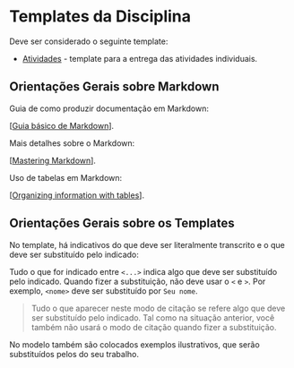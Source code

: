 # Templates da Disciplina

Deve ser considerado o seguinte template:

* [Atividades](atv/) - template para a entrega das atividades individuais.


## Orientações Gerais sobre Markdown

Guia de como produzir documentação em Markdown:

[[Guia básico de Markdown](https://docs.pipz.com/central-de-ajuda/learning-center/guia-basico-de-markdown#open)].


Mais detalhes sobre o Markdown: 

[[Mastering Markdown](https://guides.github.com/features/mastering-markdown/)].

Uso de tabelas em Markdown: 

[[Organizing information with tables](https://help.github.com/en/articles/organizing-information-with-tables)].

## Orientações Gerais sobre os Templates

No template, há indicativos do que deve ser literalmente transcrito e o que deve ser substituído pelo indicado:

Tudo o que for indicado entre `<...>` indica algo que deve ser substituído pelo indicado. Quando fizer a substituição, não deve usar o `<` e `>`. Por exemplo, `<nome>` deve ser substituído por `Seu nome`.

> Tudo o que aparecer neste modo de citação se refere algo que deve ser substituído pelo indicado. Tal como na situação anterior, você também não usará o modo de citação quando fizer a substituição.

No modelo também são colocados exemplos ilustrativos, que serão substituídos pelos do seu trabalho.

